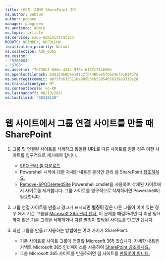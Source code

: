 ```yaml
---
title: 사이트 그룹에 SharePoint 추가
ms.author: pebaum
author: pebaum
manager: pamgreen
ms.audience: Admin
ms.topic: article
ms.service: o365-administration
ROBOTS: NOINDEX, NOFOLLOW
localization_priority: Normal
ms.collection: Adm_O365
ms.custom:
- "5200004"
- "5766"
ms.assetid: f7d730bf-0d6e-424c-970c-6137c71cb50b
ms.openlocfilehash: 5dd159b8b9e141c2fb448bae5fb624efe1014d7d
ms.sourcegitcommit: ab75f66355116e995b3cb5505465b31989339e28
ms.translationtype: MT
ms.contentlocale: ko-KR
ms.lasthandoff: 08/13/2021
ms.locfileid: "58318130"
---
```

# <a name="common-issues-when-creating-a-group-connected-site-in-sharepoint"></a>웹 사이트에서 그룹 연결 사이트를 만들 때 SharePoint

1. 그룹 및 연결된 사이트를 삭제하고 동일한 URL로 다른 사이트를 만들 경우 이전 사이트를 영구적으로 제거해야 합니다.

   - [SPO 관리 셸 다운로드](https://support.office.com/article/introduction-to-the-sharepoint-online-management-shell-c16941c3-19b4-4710-8056-34c034493429)
   - Powershell 시작에 대한 자세한 내용은 온라인 관리 셸 SharePoint [참조하세요.](https://docs.microsoft.com/powershell/module/sharepoint-online/remove-sposite)
   - [Remove-SPODeletedSite](https://docs.microsoft.com/powershell/module/sharepoint-online/remove-sposite?view=sharepoint-ps) Powershell cmdlet을 사용하여 삭제된 사이트에서 사이트를 제거합니다. 그룹 사이트를 영구적으로 삭제하려면 Powershell이 필요합니다.

1. 그룹 연결 사이트를 만들고 경고가 표시되면 **별칭이** 같은 다른 그룹이 이미 있는 경우 에서 기존 그룹을 [Microsoft 365 관리 센터.](https://admin.microsoft.com/AdminPortal/Home#/groups) 이 문제를 해결하려면 더 이상 필요하지 않은 기존 그룹을 삭제하거나 다른 별칭이 할당된 사이트를 만드면 됩니다.

1. 최신 그룹을 만들고 사용하는 방법에는 여러 가지가 SharePoint.

   - 기존 사이트를 사이트 그룹에 연결할 Microsoft 365 있습니다. 자세한 내용은 커넥트 Microsoft 365 인터페이스를 사용하여 [SharePoint 참조하세요.](https://docs.microsoft.com/sharepoint/dev/transform/modernize-connect-to-office365-group#connect-an-office-365-group-using-the-sharepoint-user-interface)
   - 그룹 Microsoft 365 사이트를 만들하려면 팀 사이트를 [만들어야 합니다.](https://admin.microsoft.com/sharepoint)
